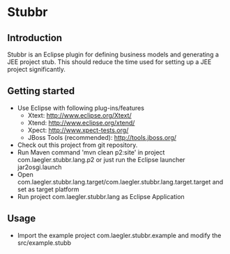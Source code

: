 # Stubbr

## Introduction

Stubbr is an Eclipse plugin for defining business models and generating a JEE project stub. This should reduce the time used for setting up a JEE project significantly.

## Getting started

* Use Eclipse with following plug-ins/features
  * Xtext: http://www.eclipse.org/Xtext/
  * Xtend: http://www.eclipse.org/xtend/
  * Xpect: http://www.xpect-tests.org/
  * JBoss Tools (recommended): http://tools.jboss.org/
* Check out this project from git repository.
* Run Maven command 'mvn clean p2:site' in project com.laegler.stubbr.lang.p2 or just run the Eclipse launcher jar2osgi.launch
* Open com.laegler.stubbr.lang.target/com.laegler.stubbr.lang.target.target and set as target platform
* Run project com.laegler.stubbr.lang as Eclipse Application

## Usage

* Import the example project com.laegler.stubbr.example and modify the src/example.stubb
